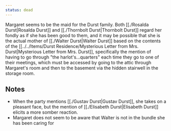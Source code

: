 ```yaml
---
status: dead
---
```


Margaret seems to be the maid for the Durst family. Both [[./Rosalda Durst|Rosalda Durst]] and [[./Thornbolt Durst|Thornbolt Durst]] regard her fondly as if she has been good to them, and it may be possible that she is the actual mother of [[./Walter Durst|Walter Durst]] based on the contents of the [[../../Items/Durst Residence/Mysterious Letter from Mrs. Durst|Mysterious Letter from Mrs. Durst]], specifically the mention of having to go through "the harlot's...quarters" each time they go to one of their meetings, which must be accessed by going to the attic through Margaret's room and then to the basement via the hidden stairwell in the storage room.

## Notes
- When the party mentions [[./Gustav Durst|Gustav Durst]], she takes on a pleasant face, but the mention of [[./Elisabeth Durst|Elisabeth Durst]] elicits a more somber reaction.
- Margaret does not seem to be aware that Walter is not in the bundle she has been caring for